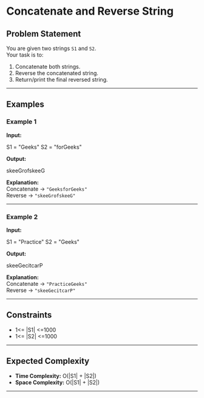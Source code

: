 # Concatenate and Reverse String

## Problem Statement
You are given two strings `S1` and `S2`.  
Your task is to:
1. Concatenate both strings.
2. Reverse the concatenated string.
3. Return/print the final reversed string.

---

## Examples

### Example 1
**Input:**

S1 = "Geeks"
S2 = "forGeeks"


**Output:**

skeeGrofskeeG


**Explanation:**  
Concatenate → `"GeeksforGeeks"`  
Reverse → `"skeeGrofskeeG"`

---

### Example 2
**Input:**

S1 = "Practice"
S2 = "Geeks"


**Output:**

skeeGecitcarP


**Explanation:**  
Concatenate → `"PracticeGeeks"`  
Reverse → `"skeeGecitcarP"`

---

## Constraints
- 1<= |S1| <=1000
- 1<= |S2| <=1000

---

## Expected Complexity
- **Time Complexity:** O(|S1| + |S2|) 
- **Space Complexity:** O(|S1| + |S2|)

---

